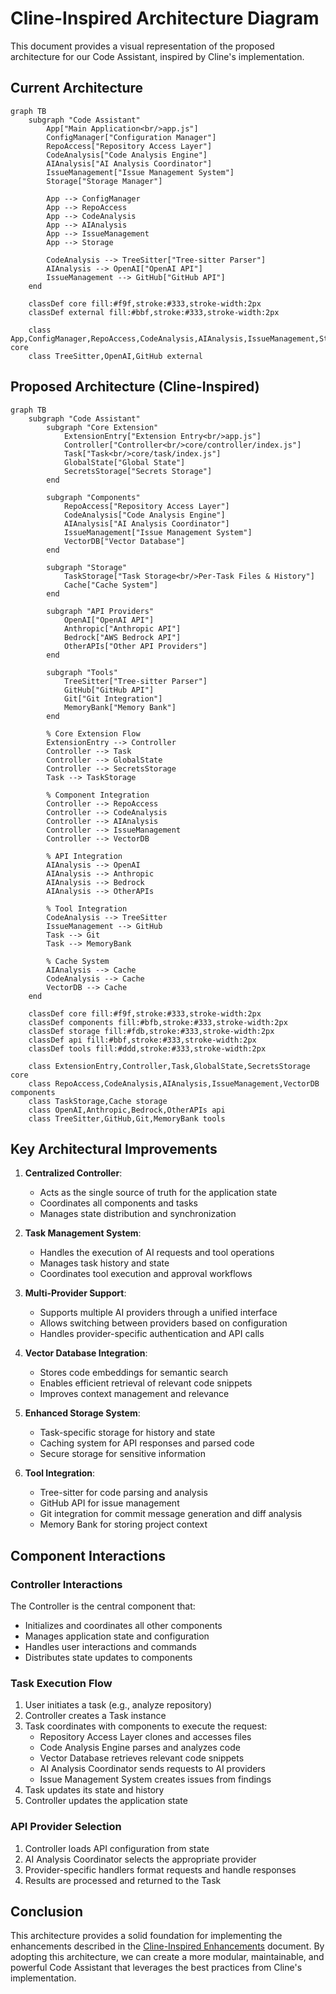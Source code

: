 # Cline-Inspired Architecture Diagram

This document provides a visual representation of the proposed architecture for our Code Assistant, inspired by Cline's implementation.

## Current Architecture

```mermaid
graph TB
    subgraph "Code Assistant"
        App["Main Application<br/>app.js"]
        ConfigManager["Configuration Manager"]
        RepoAccess["Repository Access Layer"]
        CodeAnalysis["Code Analysis Engine"]
        AIAnalysis["AI Analysis Coordinator"]
        IssueManagement["Issue Management System"]
        Storage["Storage Manager"]
        
        App --> ConfigManager
        App --> RepoAccess
        App --> CodeAnalysis
        App --> AIAnalysis
        App --> IssueManagement
        App --> Storage
        
        CodeAnalysis --> TreeSitter["Tree-sitter Parser"]
        AIAnalysis --> OpenAI["OpenAI API"]
        IssueManagement --> GitHub["GitHub API"]
    end
    
    classDef core fill:#f9f,stroke:#333,stroke-width:2px
    classDef external fill:#bbf,stroke:#333,stroke-width:2px
    
    class App,ConfigManager,RepoAccess,CodeAnalysis,AIAnalysis,IssueManagement,Storage core
    class TreeSitter,OpenAI,GitHub external
```

## Proposed Architecture (Cline-Inspired)

```mermaid
graph TB
    subgraph "Code Assistant"
        subgraph "Core Extension"
            ExtensionEntry["Extension Entry<br/>app.js"]
            Controller["Controller<br/>core/controller/index.js"]
            Task["Task<br/>core/task/index.js"]
            GlobalState["Global State"]
            SecretsStorage["Secrets Storage"]
        end

        subgraph "Components"
            RepoAccess["Repository Access Layer"]
            CodeAnalysis["Code Analysis Engine"]
            AIAnalysis["AI Analysis Coordinator"]
            IssueManagement["Issue Management System"]
            VectorDB["Vector Database"]
        end

        subgraph "Storage"
            TaskStorage["Task Storage<br/>Per-Task Files & History"]
            Cache["Cache System"]
        end

        subgraph "API Providers"
            OpenAI["OpenAI API"]
            Anthropic["Anthropic API"]
            Bedrock["AWS Bedrock API"]
            OtherAPIs["Other API Providers"]
        end

        subgraph "Tools"
            TreeSitter["Tree-sitter Parser"]
            GitHub["GitHub API"]
            Git["Git Integration"]
            MemoryBank["Memory Bank"]
        end
        
        % Core Extension Flow
        ExtensionEntry --> Controller
        Controller --> Task
        Controller --> GlobalState
        Controller --> SecretsStorage
        Task --> TaskStorage
        
        % Component Integration
        Controller --> RepoAccess
        Controller --> CodeAnalysis
        Controller --> AIAnalysis
        Controller --> IssueManagement
        Controller --> VectorDB
        
        % API Integration
        AIAnalysis --> OpenAI
        AIAnalysis --> Anthropic
        AIAnalysis --> Bedrock
        AIAnalysis --> OtherAPIs
        
        % Tool Integration
        CodeAnalysis --> TreeSitter
        IssueManagement --> GitHub
        Task --> Git
        Task --> MemoryBank
        
        % Cache System
        AIAnalysis --> Cache
        CodeAnalysis --> Cache
        VectorDB --> Cache
    end
    
    classDef core fill:#f9f,stroke:#333,stroke-width:2px
    classDef components fill:#bfb,stroke:#333,stroke-width:2px
    classDef storage fill:#fdb,stroke:#333,stroke-width:2px
    classDef api fill:#bbf,stroke:#333,stroke-width:2px
    classDef tools fill:#ddd,stroke:#333,stroke-width:2px
    
    class ExtensionEntry,Controller,Task,GlobalState,SecretsStorage core
    class RepoAccess,CodeAnalysis,AIAnalysis,IssueManagement,VectorDB components
    class TaskStorage,Cache storage
    class OpenAI,Anthropic,Bedrock,OtherAPIs api
    class TreeSitter,GitHub,Git,MemoryBank tools
```

## Key Architectural Improvements

1. **Centralized Controller**:
   - Acts as the single source of truth for the application state
   - Coordinates all components and tasks
   - Manages state distribution and synchronization

2. **Task Management System**:
   - Handles the execution of AI requests and tool operations
   - Manages task history and state
   - Coordinates tool execution and approval workflows

3. **Multi-Provider Support**:
   - Supports multiple AI providers through a unified interface
   - Allows switching between providers based on configuration
   - Handles provider-specific authentication and API calls

4. **Vector Database Integration**:
   - Stores code embeddings for semantic search
   - Enables efficient retrieval of relevant code snippets
   - Improves context management and relevance

5. **Enhanced Storage System**:
   - Task-specific storage for history and state
   - Caching system for API responses and parsed code
   - Secure storage for sensitive information

6. **Tool Integration**:
   - Tree-sitter for code parsing and analysis
   - GitHub API for issue management
   - Git integration for commit message generation and diff analysis
   - Memory Bank for storing project context

## Component Interactions

### Controller Interactions

The Controller is the central component that:
- Initializes and coordinates all other components
- Manages application state and configuration
- Handles user interactions and commands
- Distributes state updates to components

### Task Execution Flow

1. User initiates a task (e.g., analyze repository)
2. Controller creates a Task instance
3. Task coordinates with components to execute the request:
   - Repository Access Layer clones and accesses files
   - Code Analysis Engine parses and analyzes code
   - Vector Database retrieves relevant code snippets
   - AI Analysis Coordinator sends requests to AI providers
   - Issue Management System creates issues from findings
4. Task updates its state and history
5. Controller updates the application state

### API Provider Selection

1. Controller loads API configuration from state
2. AI Analysis Coordinator selects the appropriate provider
3. Provider-specific handlers format requests and handle responses
4. Results are processed and returned to the Task

## Conclusion

This architecture provides a solid foundation for implementing the enhancements described in the [Cline-Inspired Enhancements](./cline-inspired-improvements.md) document. By adopting this architecture, we can create a more modular, maintainable, and powerful Code Assistant that leverages the best practices from Cline's implementation.
